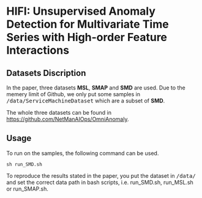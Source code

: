 # HIFI: Unsupervised Anomaly Detection for Multivariate Time Series with High-order Feature Interactions

## Datasets Discription
In the paper, three datasets **MSL**, **SMAP** and **SMD** are used. Due to the memery limit of Github, we only put some samples in <kbd>/data/ServiceMachineDataset</kbd> which are a subset of **SMD**.  

The whole three datasets can be found in https://github.com/NetManAIOps/OmniAnomaly.

## Usage
To run on the samples, the following command can be used.

```
sh run_SMD.sh
```

To reproduce the results stated in the paper, you put the dataset in <kbd>/data/</kbd> and set the correct data path in bash scripts, i.e. run_SMD.sh, run_MSL.sh or run_SMAP.sh. 
